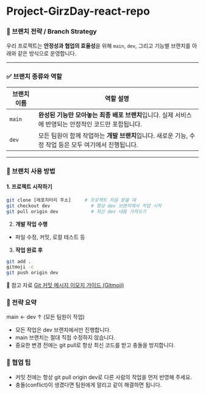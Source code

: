 # Project-GirzDay-react-repo

### 🌿 브랜치 전략 / Branch Strategy

우리 프로젝트는 **안정성과 협업의 효율성**을 위해 `main`, `dev`, 그리고 기능별 브랜치를 아래와 같은 방식으로 운영합니다.

---

### ✅ 브랜치 종류와 역할

| 브랜치 이름 | 역할 설명 |
|-------------|------------|
| `main`      | **완성된 기능만 모아놓는 최종 배포 브랜치**입니다. 실제 서비스에 반영되는 안정적인 코드만 포함됩니다. |
| `dev`       | 모든 팀원이 함께 작업하는 **개발 브랜치**입니다. 새로운 기능, 수정 작업 등은 모두 여기에서 진행됩니다. |

---

### 🔧 브랜치 사용 방법

#### 1. 프로젝트 시작하기
```bash
git clone [레포지터리 주소]     # 프로젝트 처음 받을 때
git checkout dev               # 항상 dev 브랜치에서 작업 시작
git pull origin dev            # 최신 dev 내용 가져오기
```

2. **개발 작업 수행**
- 파일 수정, 커밋, 로컬 테스트 등

3. **작업 완료 후**
```bash
git add .
gitmoji -c 
git push origin dev
```
🔗 참고 자료
[Git 커밋 메시지 이모지 가이드 (Gitmoji)](https://inpa.tistory.com/entry/GIT-%E2%9A%A1%EF%B8%8F-Gitmoji-%EC%82%AC%EC%9A%A9%EB%B2%95-Gitmoji-cli)

### 🧠 전략 요약

main  ←  dev
          ↑
    (모든 팀원이 작업)
- 모든 작업은 dev 브랜치에서만 진행합니다.
- main 브랜치는 절대 직접 수정하지 않습니다.
- 중요한 변경 전에는 git pull로 항상 최신 코드를 받고 충돌을 방지합니다.

### 📝 협업 팁
- 커밋 전에는 항상 git pull origin dev로 다른 사람의 작업을 먼저 반영해 주세요.
- 충돌(conflict)이 생겼다면 팀원에게 알리고 같이 해결하면 됩니다.

